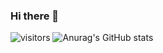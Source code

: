 ### Hi there 👋
![visitors](https://visitor-badge.glitch.me/badge?page_id=ttxs69.ttxs69&left_color=green&right_color=red)
![Anurag's GitHub stats](https://github-readme-stats-two-beta-76.vercel.app/api?username=ttxs69&show_icons=true&theme=radical)
<!--
**ttxs69/ttxs69** is a ✨ _special_ ✨ repository because its `README.md` (this file) appears on your GitHub profile.

Here are some ideas to get you started:

- 🔭 I’m currently working on ...
- 🌱 I’m currently learning ...
- 👯 I’m looking to collaborate on ...
- 🤔 I’m looking for help with ...
- 💬 Ask me about ...
- 📫 How to reach me: ...
- 😄 Pronouns: ...
- ⚡ Fun fact: ...
-->
